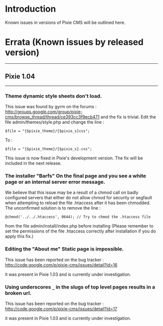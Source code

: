 # Introduction #

Known issues in versions of Pixie CMS will be outlined here.


# Errata (Known issues by released version) #

---

## Pixie 1.04 ##

---

### Theme dynamic style sheets don't load. ###

This issue was found by gyrm on the forums :
http://groups.google.com/group/pixie-cms/browse_thread/thread/ce393cc3f9ecb471
and the fix is trivial. Edit the file admin/themes/style.php and change the line :

```
$file = "{$pixie_theme}/{$pixie_s}css"; 
```

To :
```
$file = "{$pixie_theme}/{$pixie_s}.css";
```

This issue is now fixed in Pixie's development version. The fix will be included in the next release.

### The installer "Barfs" On the final page and you see a white page or an internal server error message. ###

We believe that this issue may be a result of a chmod call on badly configured servers that either do not allow chmod for security or segfault when attempting to reload the file .htaccess after it has been chmodded.
The unconfirmed solution is to remove the line :

```
@chmod('../../.htaccess', 0644); // Try to chmod the .htaccess file
```

from the file admin/install/index.php before installing (Please remember to set the permissions of the file .htaccess correctly after installation if you do apply this fix.)

### Editing the "About me" Static page is impossible. ###

This issue has been reported on the bug tracker :
http://code.google.com/p/pixie-cms/issues/detail?id=16

it was present in Pixie 1.03 and is currently under investigation.

### Using underscores `_` in the slugs of top level pages results in a broken url. ###

This issue has been reported on the bug tracker :
http://code.google.com/p/pixie-cms/issues/detail?id=17

it was present in Pixie 1.03 and is currently under investigation.